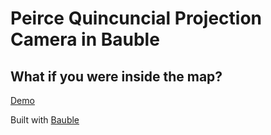 # Peirce Quincuncial Projection Camera in Bauble

## What if you were inside the map?

[Demo](https://sprawledoctopus.com/bauble-peirce/)

Built with [Bauble](https://bauble.studio/)

